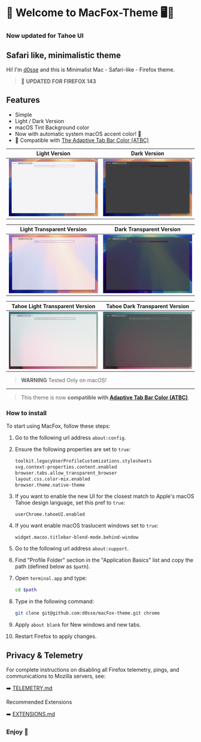 # 👋 Welcome to MacFox-Theme 🖥️🦊

### Now updated for Tahoe UI

## Safari like, minimalistic theme

Hi! I'm [d0sse](https://github.com/d0sse) and this is Minimalist Mac - Safari-like - Firefox theme.

> 🚀 **UPDATED FOR FIREFOX 143**

## Features

- Simple
- Light / Dark Version
- macOS Tint Background color
- Now with automatic system macOS accent color! 🎨
- 🎀 Compatible with [The Adaptive Tab Bar Color (ATBC)](https://github.com/easonwong-de/Adaptive-Tab-Bar-Colour)

| Light Version | Dark Version |
|---|---|
|![Light Screenshot](screen-light.jpg "Screen")|![Dark Screenshot](screen-dark.jpg "Screen")|

| Light Transparent Version | Dark Transparent Version |
|---|---|
|![Light Screenshot](screen-light-transparent.jpg "Screen")|![Dark Screenshot](screen-dark-transparent.jpg "Screen")|

| Tahoe Light Transparent Version | Tahoe Dark Transparent Version |
|---|---|
|![Light Screenshot](screen-light-tahoe.jpg "Screen")|![Dark Screenshot](screen-dark-tahoe.jpg "Screen")|

> **WARNING**
> Tested Only on macOS!
---
> This theme is now **compatible with [Adaptive Tab Bar Color (ATBC)](https://github.com/easonwong-de/Adaptive-Tab-Bar-Colour)**.  

### How to install

To start using MacFox, follow these steps:

1. Go to the following url address `about:config`.
2. Ensure the following properties are set to `true`:

    ```text
    toolkit.legacyUserProfileCustomizations.stylesheets
    svg.context-properties.content.enabled
    browser.tabs.allow_transparent_browser
    layout.css.color-mix.enabled
    browser.theme.native-theme
    ```

3. If you want to enable the new UI for the closest match to Apple's macOS Tahoe design language, set this pref to `true`:

     ```text
    userChrome.tahoeUI.enabled
    ```

4. If you want enable macOS traslucent windows set to `true`:

    ```text
    widget.macos.titlebar-blend-mode.behind-window
    ```

5. Go to the following url address `about:support`.
6. Find "Profile Folder" section in the "Application Basics" list and copy the path (defined below as `$path`).
7. Open `terminal.app` and type:

    ```bash
    cd $path
    ```

8. Type in the following command:

    ```bash
    git clone git@github.com:d0sse/macFox-theme.git chrome
    ```

9. Apply `about blank` for New windows and new tabs.

10. Restart Firefox to apply changes.

## Privacy & Telemetry

For complete instructions on disabling all Firefox telemetry, pings, and communications to Mozilla servers, see:

➡️ [TELEMETRY.md](TELEMETRY.md)

Recommended Extensions

➡️ [EXTENSIONS.md](EXTENSIONS.md)

### Enjoy 🎉
